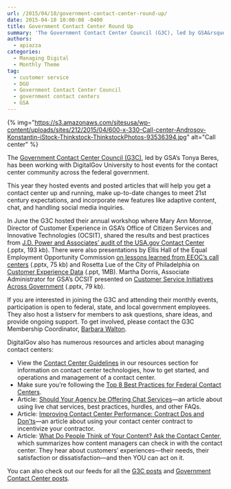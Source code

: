 ```yaml
---
url: /2015/04/10/government-contact-center-round-up/
date: 2015-04-10 10:00:08 -0400
title: Government Contact Center Round Up
summary: 'The Government Contact Center Council (G3C), led by GSA&rsquo;s Tonya Beres, has been working with DigitalGov University to host events for the contact center community across the federal government. This year they hosted events and posted articles that will help you get a contact center up and running, make up-to-date changes to meet 21st century'
authors:
  - apiazza
categories:
  - Managing Digital
  - Monthly Theme
tag:
  - customer service
  - DGU
  - Government Contact Center Council
  - government contact centers
  - GSA
---
```


{% img="https://s3.amazonaws.com/sitesusa/wp-content/uploads/sites/212/2015/04/600-x-330-Call-center-Androsov-Konstantin-iStock-Thinkstock-ThinkstockPhotos-93536394.jpg" alt="Call center" %} 

The [Government Contact Center Council (G3C)](https://www.WHATEVER/communities/government-contact-center-council-g3c/ "Government Contact Center Council (G3C)"), led by GSA’s Tonya Beres, has been working with DigitalGov University to host events for the contact center community across the federal government.

This year they hosted events and posted articles that will help you get a contact center up and running, make up-to-date changes to meet 21st century expectations, and incorporate new features like adaptive content, chat, and handling social media inquiries.

In June the G3C hosted their annual workshop where Mary Ann Monroe, Director of Customer Experience in GSA’s Office of Citizen Services and Innovative Technologies (OCSIT), shared the results and best practices from [J.D. Power and Associates&#8217; audit of the USA.gov Contact Center](https://s3.amazonaws.com/sitesusa/wp-content/uploads/sites/212/2015/03/061214-G3C-Meeting-Mary-Ann-Monroe-USAgov-Contact-Center-Case-Study-JD-Power-Assessment-and-Customer-Satisfaction-Results.pptx "USA.gov Contact Center Case Study JD Power Assessment and Customer Satisfaction Results") (.pptx, 193 kb). There were also presentations by Ellis Hall of the Equal Employment Opportunity Commission [on lessons learned from EEOC&#8217;s call centers](https://s3.amazonaws.com/sitesusa/wp-content/uploads/sites/212/2015/03/061214-G3C-Meeting-Ellis-Hall-Presentation-Introduction-Equal-Employment-Opportunity-Commission.pptx "Introduction Equal Employment Opportunity Commission") (.pptx, 75 kb) and Rosetta Lue of the City of Philadelphia on [Customer Experience Data](https://s3.amazonaws.com/sitesusa/wp-content/uploads/sites/212/2015/03/061214-G3C-Meeting-Rosetta-Lue-Collecting-Customer-Experience-Data.ppt "Collecting Customer Experience Data") (.ppt, 1MB). Martha Dorris, Associate Administrator for GSA’s OCSIT presented on [Customer Service Initiatives Across Government](https://s3.amazonaws.com/sitesusa/wp-content/uploads/sites/212/2015/03/061214-G3C-Meeting-Martha-Dorris-Customer-Service-Initiatives-Across-Government.pptx "Customer Service Initiatives Across Government") (.pptx, 79 kb).

If you are interested in joining the G3C and attending their monthly events, participation is open to federal, state, and local government employees. They also host a listserv for members to ask questions, share ideas, and provide ongoing support. To get involved, please contact the G3C Membership Coordinator, [Barbara Walton](mailto:%20barbara.walton@gsa.gov).

DigitalGov also has numerous resources and articles about managing contact centers:

  * View the [Contact Center Guidelines](https://www.WHATEVER/resources/contact-center-guidelines/ "Contact Center Guidelines") in our resources section for information on contact center technologies, how to get started, and operations and management of a contact center.
  * Make sure you’re following the [Top 8 Best Practices for Federal Contact Centers](https://www.WHATEVER/2014/01/09/top-eight-best-practices-for-federal-contact-centers/ "Top 8 Best Practices for Federal Contact Centers").
  * Article: [Should Your Agency be Offering Chat Services](https://www.WHATEVER/2014/07/28/should-your-agency-be-offering-chat-service/ "Should Your Agency Be Offering Chat Service?")—an article about using live chat services, best practices, hurdles, and other FAQs.
  * Article: [Improving Contact Center Performance: Contract Dos and Don’ts](https://www.WHATEVER/2014/05/01/improving-contact-center-performance-with-contract-incentives-dos-and-donts/ "Improving Contact Center Performance with Contract Incentives: Dos and Don’ts")—an article about using your contact center contract to incentivize your contractor.
  * Article: [What Do People Think of Your Content? Ask the Contact Center](https://www.WHATEVER/2014/02/28/what-do-people-think-of-your-content-ask-your-contact-center/ "What Do People Think of Your Content? Ask Your Contact Center!"), which summarizes how content managers can check in with the contact center. They hear about customers’ experiences—their needs, their satisfaction or dissatisfaction—and then YOU can act on it.

You can also check out our feeds for all the [G3C posts](https://www.WHATEVER/tag/g3c/) and [Government Contact Center posts](https://www.WHATEVER/tag/government-contact-centers/).